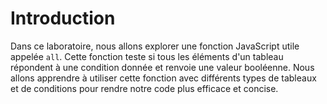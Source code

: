 # Introduction

Dans ce laboratoire, nous allons explorer une fonction JavaScript utile appelée `all`. Cette fonction teste si tous les éléments d'un tableau répondent à une condition donnée et renvoie une valeur booléenne. Nous allons apprendre à utiliser cette fonction avec différents types de tableaux et de conditions pour rendre notre code plus efficace et concise.

